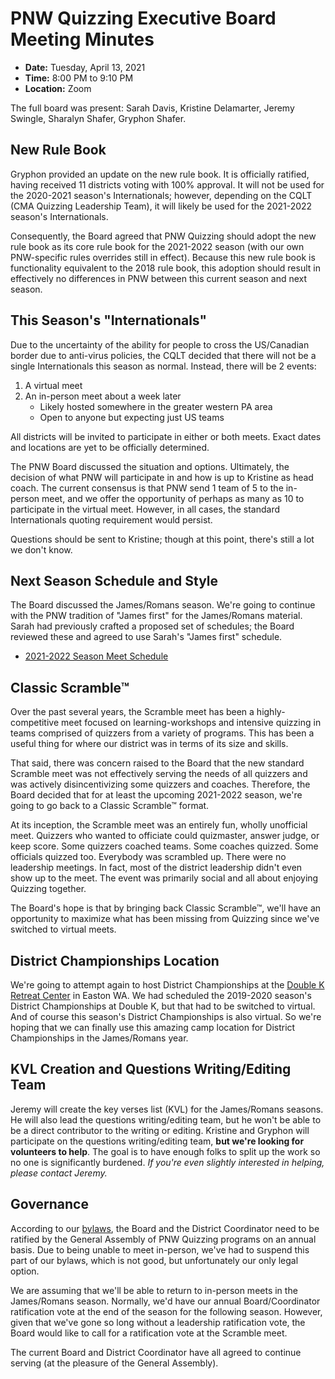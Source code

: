 # PNW Quizzing Executive Board Meeting Minutes

- **Date:** Tuesday, April 13, 2021
- **Time:** 8:00 PM to 9:10 PM
- **Location:** Zoom

The full board was present: Sarah Davis, Kristine Delamarter, Jeremy Swingle,
Sharalyn Shafer, Gryphon Shafer.

## New Rule Book

Gryphon provided an update on the new rule book. It is officially ratified,
having received 11 districts voting  with 100% approval. It will not be used for
the 2020-2021 season's Internationals; however, depending on  the CQLT (CMA
Quizzing Leadership Team), it will likely be used for the 2021-2022 season's
Internationals.

Consequently, the Board agreed that PNW Quizzing should adopt the new rule book
as its core rule book for the 2021-2022 season (with our own PNW-specific rules
overrides still in effect). Because this new rule book is functionality
equivalent to the 2018 rule book, this adoption should result in effectively no
differences in PNW between this current season and next season.

## This Season's "Internationals"

Due to the uncertainty of the ability for people to cross the US/Canadian border
due to anti-virus policies, the CQLT decided that there will not be a single
Internationals this season as normal. Instead, there will be 2 events:

1. A virtual meet
2. An in-person meet about a week later
    - Likely hosted somewhere in the greater western PA area
    - Open to anyone but expecting just US teams

All districts will be invited to participate in either or both meets. Exact
dates and locations are yet to be officially determined.

The PNW Board discussed the situation and options. Ultimately, the decision of
what PNW will participate in and how is up to Kristine as head coach. The
current consensus is that PNW send 1 team of 5 to the in-person meet, and we
offer the opportunity of perhaps as many as 10 to participate in the virtual
meet. However, in all cases, the standard Internationals quoting requirement
would persist.

Questions should be sent to Kristine; though at this point, there's still a lot
we don't know.

## Next Season Schedule and Style

The Board discussed the James/Romans season. We're going to continue with the
PNW tradition of "James first" for the James/Romans material. Sarah had
previously crafted a proposed set of schedules; the Board reviewed these and
agreed to use Sarah's "James first" schedule.

- [2021-2022 Season Meet Schedule](../../2021-2022_season/meet_schedule.md)

## Classic Scramble™

Over the past several years, the Scramble meet has been a highly-competitive
meet focused on learning-workshops and intensive quizzing in teams comprised of
quizzers from a variety of programs. This has been a useful thing for where our
district was in terms of its size and skills.

That said, there was concern raised to the Board that the new standard Scramble
meet was not effectively serving the needs of all quizzers and was actively
disincentivizing some quizzers and coaches. Therefore, the Board decided that
for at least the upcoming 2021-2022 season, we're going to go back to a
Classic Scramble™ format.

At its inception, the Scramble meet was an entirely fun, wholly unofficial meet.
Quizzers who wanted to officiate could quizmaster, answer judge, or keep score.
Some quizzers coached teams. Some coaches quizzed. Some officials quizzed too.
Everybody was scrambled up. There were no leadership meetings. In fact, most of
the district leadership didn't even show up to the meet. The event was primarily
social and all about enjoying Quizzing together.

The Board's hope is that by bringing back Classic Scramble™,
we'll have an opportunity to maximize what has been missing from Quizzing since
we've switched to virtual meets.

## District Championships Location

We're going to attempt again to host District Championships at the
[Double K Retreat Center](https://www.doublek.org/)
in Easton WA. We had scheduled the 2019-2020 season's District Championships at
Double K, but that had to be switched to virtual. And of course this season's
District Championships is also virtual. So we're hoping that we can finally use
this amazing camp location for District Championships in the James/Romans year.

## KVL Creation and Questions Writing/Editing Team

Jeremy will create the key verses list (KVL) for the James/Romans seasons. He
will also lead the questions writing/editing team, but he won't be able to be a
direct contributor to the writing or editing. Kristine and Gryphon will
participate on the questions writing/editing team, **but we're looking for
volunteers to help**. The goal is to have enough folks to split up the work so
no one is significantly burdened. *If you're even slightly interested in
helping, please contact Jeremy.*

## Governance

According to our [bylaws](../bylaws.md), the Board and the District Coordinator
need to be ratified by the General Assembly of PNW Quizzing programs on an
annual basis. Due to being unable to meet in-person, we've had to suspend this
part of our bylaws, which is not good, but unfortunately our only legal option.

We are assuming that we'll be able to return to in-person meets in the
James/Romans season. Normally, we'd have our annual Board/Coordinator
ratification vote at the end of the season for the following season. However,
given that we've gone so long without a leadership ratification vote, the Board
would like to call for a ratification vote at the Scramble meet.

The current Board and District Coordinator have all agreed to continue serving
(at the pleasure of the General Assembly).
